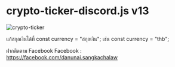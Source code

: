 # crypto-ticker-discord.js v13

![crypto-ticker](https://github.com/danunai1993/crypto-ticker-discordjs-v13/blob/main/crypto-ticker.png)

แก้สกุลเงินได้ที่ const currency = "สกุลเงิน";
เช่น const currency = "thb";


ฝากติดตาม Facebook
Facebook : https://facebook.com/danunai.sangkachalaw

